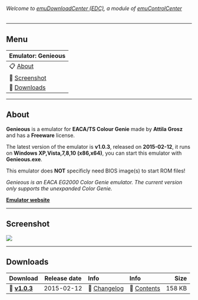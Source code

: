 ###### Welcome to [emuDownloadCenter (EDC)](https://github.com/PhoenixInteractiveNL/emuDownloadCenter/wiki/), a module of [emuControlCenter](https://github.com/PhoenixInteractiveNL/emuControlCenter/wiki/)
***
## Menu
| **Emulator: Genieous** |
|:---------|
| :clipboard: [About](#about) |
| :sunrise: [Screenshot](#screenshot) |
| :floppy_disk: [Downloads](#downloads) |
***
## About
**Genieous** is a emulator for **EACA/TS Colour Genie** made by **Attila Grosz** and has a **Freeware** license.

The latest version of the emulator is **v1.0.3**, released on **2015-02-12**, it runs on **Windows XP,Vista,7,8,10 (x86,x64)**, you can start this emulator with **Genieous.exe**.

This emulator does **NOT** specificly need BIOS image(s) to start ROM files!

_Genieous is an EACA EG2000 Color Genie emulator. The current version only supports the unexpanded Color Genie._

[**Emulator website**](http://gaia.atilia.eu/)
***
## Screenshot
![](https://raw.githubusercontent.com/PhoenixInteractiveNL/emuDownloadCenter/master/hooks/genieous/screen.jpg)
***
## Downloads
| Download | Release date  | Info       | Info       | Size       |
|:---------|:-------------:|:-----------|:-----------|-----------:|
| :floppy_disk: [**v1.0.3**](https://github.com/PhoenixInteractiveNL/edc-repo0002/raw/master/genieous/1.0.3.7z) | 2015-02-12 | :page_facing_up: [Changelog](https://github.com/PhoenixInteractiveNL/edc-repo0002/blob/master/genieous/1.0.3_changelog.txt) | :mag_right: [Contents](https://github.com/PhoenixInteractiveNL/edc-repo0002/blob/master/genieous/1.0.3_contents.txt) | 158 KB |
